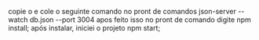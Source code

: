 copie o e cole o seguinte comando no pront de comandos
json-server --watch db.json --port 3004
apos feito isso 
no pront de comando digite
npm install;
após instalar, iniciei o projeto
npm start;
